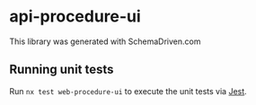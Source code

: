 
# api-procedure-ui

This library was generated with SchemaDriven.com

## Running unit tests

Run `nx test web-procedure-ui` to execute the unit tests via [Jest](https://jestjs.io).


